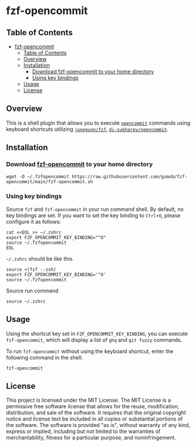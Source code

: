 # fzf-opencommit

## Table of Contents

- [fzf-opencommit](#fzf-opencommit)
  - [Table of Contents](#table-of-contents)
  - [Overview](#overview)
  - [Installation](#installation)
    - [Download fzf-opencommit to your home directory](#download-fzf-opencommit-to-your-home-directory)
    - [Using key bindings](#using-key-bindings)
  - [Usage](#usage)
  - [License](#license)

## Overview

This is a shell plugin that allows you to execute [`opencommit`](https://github.com/di-sukharev/opencommit) commands using keyboard shortcuts utilizing [`junegunn/fzf`](https://github.com/junegunn/fzf), [`di-sukharev/opencommit`](https://github.com/di-sukharev/opencommit).

## Installation

### Download [fzf-opencommit](https://github.com/gumob/fzf-opencommit) to your home directory

```shell
wget -O ~/.fzfopencommit https://raw.githubusercontent.com/gumob/fzf-opencommit/main/fzf-opencommit.sh
```

### Using key bindings

Source `fzf` and `fzf-opencommit` in your run command shell.
By default, no key bindings are set. If you want to set the key binding to `Ctrl+O`, please configure it as follows:

```shell
cat <<EOL >> ~/.zshrc
export FZF_OPENCOMMIT_KEY_BINDING="^O"
source ~/.fzfopencommit
EOL
```

`~/.zshrc` should be like this.

```shell
source <(fzf --zsh)
export FZF_OPENCOMMIT_KEY_BINDING='^O'
source ~/.fzfopencommit
```

Source run command

```shell
source ~/.zshrc
```

## Usage

Using the shortcut key set in `FZF_OPENCOMMIT_KEY_BINDING`, you can execute `fzf-opencommit`, which will display a list of `ghq` and `git fuzzy` commands.

To run `fzf-opencommit` without using the keyboard shortcut, enter the following command in the shell:

```shell
fzf-opencommit
```

## License

This project is licensed under the MIT License. The MIT License is a permissive free software license that allows for the reuse, modification, distribution, and sale of the software. It requires that the original copyright notice and license text be included in all copies or substantial portions of the software. The software is provided "as is", without warranty of any kind, express or implied, including but not limited to the warranties of merchantability, fitness for a particular purpose, and noninfringement.
